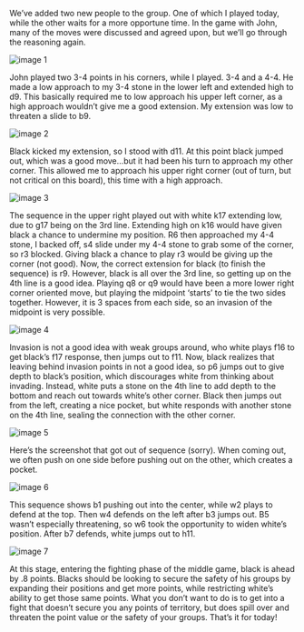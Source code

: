
We’ve added two new people to the group.  One of which I played today, while the other waits for a more opportune time.  In the game with John, many of the moves were discussed and agreed upon, but we’ll go through the reasoning again.

![image 1](images/igo-20241011-1.jpg)

John played two 3-4 points in his corners, while I played. 3-4 and a 4-4.  He made a low approach to my 3-4 stone in the lower left and extended high to d9.  This basically required me to low approach his  upper left corner, as a high approach wouldn’t give me a good extension.  My extension was low to threaten a slide to b9.

![image 2](images/igo-20241011-2.jpg)

Black kicked my extension, so I stood with d11.  At this point black jumped out, which was a good move…but it had been his turn to approach my other corner.  This allowed me to approach his upper right corner (out of turn, but not critical on this board), this time with a high approach.

![image 3](images/igo-20241011-3.jpg)

The sequence in the upper right played out with white k17 extending low, due to g17 being on the 3rd line.  Extending high on k16 would have given black a chance to undermine my position.  R6 then approached my 4-4 stone, I backed off, s4 slide under my 4-4 stone to grab some of the corner, so r3 blocked.  Giving black a chance to play r3 would be giving up the corner (not good).  Now, the correct extension for black (to finish the sequence) is r9.  However, black is all over the 3rd line, so getting up on the 4th line is a good idea.  Playing q8 or q9 would have been a more lower right corner oriented move, but playing the midpoint ‘starts’ to tie the two sides together.  However, it is 3 spaces from each side, so an invasion of the midpoint is very possible.

![image 4](images/igo-20241011-4.jpg)

Invasion is not a good idea with weak groups around, who white plays f16 to get black’s f17 response, then jumps out to f11.  Now, black realizes that leaving behind invasion points in not a good idea, so p6 jumps out to give depth to black’s position, which discourages white from thinking about invading.  Instead, white puts a stone on the 4th line to add depth to the bottom and reach out towards white’s other corner.  Black then jumps out from the left, creating a nice pocket, but white responds with another stone on the 4th line, sealing the connection with the other corner.

![image 5](images/igo-20241011-5.jpg)

Here’s the screenshot that got out of sequence (sorry).  When coming out, we often push on one side before pushing out on the other, which creates a pocket.

![image 6](images/igo-20241011-6.jpg)

This sequence shows b1 pushing out into the center, while w2 plays to defend at the top.  Then w4 defends on the left after b3 jumps out.  B5 wasn’t especially threatening, so w6 took the opportunity to widen white’s position.  After b7 defends, white jumps out to h11.

![image 7](images/igo-20241011-7.jpg)

At this stage, entering the fighting phase of the middle game, black is ahead by .8 points.  Blacks should be looking to secure the safety of his groups by expanding their positions and get more points, while restricting white’s ability to get those same points.  What you don’t want to do is to get into a fight that doesn’t secure you any points of territory, but does spill over and threaten the point value or the safety of your groups.  That’s it for today!

